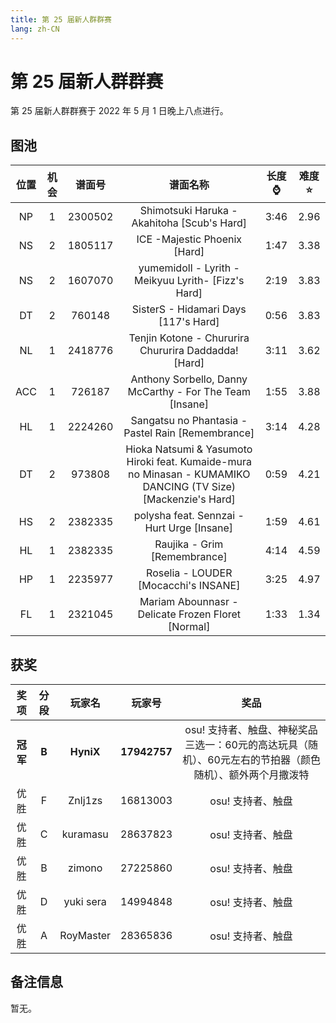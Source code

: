 ```yaml
---
title: 第 25 届新人群群赛
lang: zh-CN
---
```

# 第 25 届新人群群赛

第 25 届新人群群赛于 2022 年 5 月 1 日晚上八点进行。

## 图池

| 位置 | 机会 | 谱面号 | 谱面名称 | 长度:watch: | 难度:star: |
| :-: | :-: | :-: | :-: | :-: | :-: |
| NP | 1 | 2300502 |         Shimotsuki Haruka - Akahitoha [Scub's Hard]          | 3:46 | 2.96 |
| NS | 2 | 1805117 | ICE -Majestic Phoenix [Hard] | 1:47 | 3.38 |
| NS | 2 | 1607070 | yumemidoll - Lyrith -Meikyuu Lyrith- [Fizz's Hard] | 2:19 | 3.83 |
| DT | 2 | 760148  | SisterS - Hidamari Days [117's Hard] | 0:56 | 3.83 |
| NL | 1 | 2418776 | Tenjin Kotone - Chururira Chururira Daddadda! [Hard] | 3:11 | 3.62 |
| ACC | 1 | 726187 | Anthony Sorbello, Danny McCarthy - For The Team [Insane] | 1:55 | 3.88 |
| HL | 1 | 2224260 | Sangatsu no Phantasia - Pastel Rain  [Remembrance] | 3:14 | 4.28 |
| DT | 2 | 973808 | Hioka Natsumi & Yasumoto Hiroki feat. Kumaide-mura no Minasan - KUMAMIKO DANCING (TV Size) [Mackenzie's Hard] | 0:59 | 4.21 |
| HS | 2 | 2382335 | polysha feat. Sennzai - Hurt Urge [Insane] | 1:59 | 4.61 |
| HL | 1 | 2382335 | Raujika - Grim  [Remembrance] | 4:14 | 4.59 |
| HP | 1 | 2235977 | Roselia - LOUDER [Mocacchi's INSANE] | 3:25 | 4.97 |
| FL | 1 | 2321045 | Mariam Abounnasr - Delicate Frozen Floret [Normal] | 1:33 | 1.34 |

## 获奖

| 奖项 | 分段 | 玩家名 | 玩家号 | 奖品 |
| :-: | :-: | :-: | :-: | :-: |
| **冠军** | **B** | **HyniX** | **17942757** | osu! 支持者、触盘、神秘奖品三选一：60元的高达玩具（随机）、60元左右的节拍器（颜色随机）、额外两个月撒泼特 |
| 优胜 | F | Znlj1zs | 16813003 | osu! 支持者、触盘 |
| 优胜 | C | kuramasu | 28637823 | osu! 支持者、触盘 |
| 优胜 | B | zimono | 27225860 | osu! 支持者、触盘 |
| 优胜 | D | yuki sera | 14994848 | osu! 支持者、触盘 |
| 优胜 | A | RoyMaster | 28365836 | osu! 支持者、触盘 |

## 备注信息

暂无。
